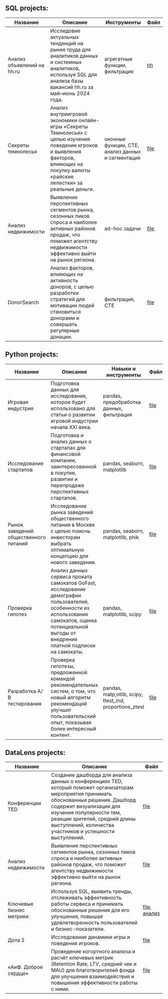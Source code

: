 ## SQL projects:

| Название | Описание | Инструменты | Файл |
|-------------|-------------|-------------|-------------|
| Анализ объявлений на hh.ru | Исследовие актуальных тенденций на рынке труда для аналитиков данных и системных аналитиков, используя SQL для анализа базы вакансий hh.ru за май–июнь 2024 года. | агрегатные функции, фильтрация | [hh](https://github.com/Diana-Lapteva/sqlprojects/blob/main/1.%20hh.sql) |
| Секреты темнолесья | Анализ внутриигровой экономики онлайн-игры «Секреты Темнолесья» с целью изучения поведения игроков и выявления факторов, влияющих на покупку валюты «райские лепестки» за реальные деньги. | оконные функции, CTE, анализ данных и сегментация | [file](https://github.com/Diana-Lapteva/sqlprojects/blob/main/2.1.%20%D0%9F%D1%80%D0%BE%D0%B5%D0%BA%D1%82%20%C2%AB%D0%A1%D0%B5%D0%BA%D1%80%D0%B5%D1%82%D1%8B%20%D0%A2%D1%91%D0%BC%D0%BD%D0%BE%D0%BB%D0%B5%D1%81%D1%8C%D1%8F%C2%BB.sql) |
| Анализ недвижимости | Выявление перспективных сегментов рынка, сезонных пиков спроса и наиболее активных районов продаж, что поможет агентству недвижимости эффективно выйти на рынок региона. | ad-hoc задачи  | [file](https://github.com/Diana-Lapteva/sqlprojects/blob/main/3.1.%20%D0%90%D0%BD%D0%B0%D0%BB%D0%B8%D0%B7%20%D0%BD%D0%B5%D0%B4%D0%B2%D0%B8%D0%B6%D0%B8%D0%BC%D0%BE%D1%81%D1%82%D0%B8.sql) |
| DonorSearch | Анализ факторов, влияющих на активность доноров, с целью разработки стратегий для мотивации людей становиться донорами и совершать регулярные донации. | фильтрация, CTE | [file](https://github.com/Diana-Lapteva/sqlprojects/blob/main/4.%20DonorSearch.sql) |

## Python projects:

| Название | Описание | Навыки и инструменты | Файл |
|-------------|-------------|-------------|-------------|
| Игровая индустрия | Подготовка данных для исследования, которое будет использовано для статьи о развитии игровой индустрии начала XXI века. | pandas, предобработка данных, фильтрация | [file](https://github.com/Diana-Lapteva/pythonprojects/blob/main/1.%20%D0%98%D0%B3%D1%80%D0%BE%D0%B2%D0%B0%D1%8F%20%D0%B8%D0%BD%D0%B4%D1%83%D1%81%D1%82%D1%80%D0%B8%D1%8F.ipynb) |
| Исследование стартапов | Подготовка и анализ данных о стартапах для финансовой компании, заинтересованной в покупке, развитии и перепродаже перспективных стартапов. | pandas, seaborn, matplotlib | [file](https://github.com/Diana-Lapteva/pythonprojects/blob/main/2.%20%D0%98%D1%81%D1%81%D0%BB%D0%B5%D0%B4%D0%BE%D0%B2%D0%B0%D0%BD%D0%B8%D0%B5%20%D1%81%D1%82%D0%B0%D1%80%D1%82%D0%B0%D0%BF%D0%BE%D0%B2.ipynb) |
| Рынок заведений общественного питаний | Исследование рынка заведений общественного питания в Москве с целью помочь инвесторам выбрать оптимальную концепцию для нового заведения. | pandas, seaborn, matplotlib, phik | [file](https://github.com/Diana-Lapteva/pythonprojects/blob/main/3.%20%D0%A0%D1%8B%D0%BD%D0%BE%D0%BA%20%D0%B7%D0%B0%D0%B2%D0%B5%D0%B4%D0%B5%D0%BD%D0%B8%D0%B9%20%D0%BE%D0%B1%D1%89%D0%B5%D1%81%D1%82%D0%B2%D0%B5%D0%BD%D0%BD%D0%BE%D0%B3%D0%BE%20%D0%BF%D0%B8%D1%82%D0%B0%D0%BD%D0%B8%D1%8F.ipynb) |
| Проверка гипотез | Анализ данных сервиса проката самокатов GoFast, исследование демографии пользователей, особенности их использования самокатов, оценка потенциальной выгоды от внедрения платной подписки на самокаты. | pandas, matplotlib, scipy | [file](https://github.com/Diana-Lapteva/pythonprojects/blob/main/4.%20%D0%9F%D1%80%D0%BE%D0%B2%D0%B5%D1%80%D0%BA%D0%B0%20%D0%B3%D0%B8%D0%BF%D0%BE%D1%82%D0%B5%D0%B7%20%D0%B2%20%D0%B1%D0%B8%D0%B7%D0%BD%D0%B5%D1%81%D0%B5.ipynb) |
| Разработка А/В тестирования | Проверка гипотезы, предложенной командой рекомендательных систем, о том, что новый алгоритм рекомендаций улучшит пользовательский опыт, показывая более интересный контент. | pandas, matp;otlib, scipy, ttest_ind, proportions_ztest | [file](https://github.com/Diana-Lapteva/pythonprojects/blob/main/5.%20%D0%A0%D0%B0%D0%B7%D1%80%D0%B0%D0%B1%D0%BE%D1%82%D0%BA%D0%B0%20AB%20%D1%82%D0%B5%D1%81%D1%82%D0%B8%D1%80%D0%BE%D0%B2%D0%B0%D0%BD%D0%B8%D1%8F%20%D0%B8%20%D0%B0%D0%BD%D0%B0%D0%BB%D0%B8%D0%B7%20%D1%80%D0%B5%D0%B7%D1%83%D0%BB%D1%8C%D1%82%D0%B0%D1%82%D0%BE%D0%B2.ipynb) |

## DataLens projects:

| Название | Описание | Файл |
|-------------|-------------|-------------|
| Конференции TED | Создание дашборда для анализа данных о конференциях TED, который поможет организаторам мероприятия принимать обоснованные решения. Дашборд содержит визуализации для изучения популярности тем, реакции зрителей, средней длины выступлений, количества участников и успешности выступлений. | [file](https://datalens.yandex/pyzo2yaryp4gc) |
| Анализ недвижимости | Выявление перспективных сегментов рынка, сезонных пиков спроса и наиболее активных районов продаж, что поможет агентству недвижимости эффективно выйти на рынок региона. | [file](https://datalens.yandex/bnraac1qqwdoy?tab=aW) |
| Ключевые бизнес метрики | Используя SQL, выявить тренды, отслеживать эффективность работы сервиса и принимать обоснованные решения для его улучшения, повышая удовлетворенность пользователей и бизнес-показатели. | [file](https://datalens.yandex/g8hok977mri02), [анализ](https://docs.yandex.ru/docs/view?url=ya-disk-public%3A%2F%2F5lD8Ou24DtFX%2FMRpkHH6ck7xLyUkxtYVPbFJs7fYQOetBfcESblmQbhX2rwMUrNFq%2FJ6bpmRyOJonT3VoXnDag%3D%3D&name=%D0%90%D0%BD%D0%B0%D0%BB%D0%B8%D0%B7%20%D0%BA%D0%BB%D1%8E%D1%87%D0%B5%D0%B2%D1%8B%D1%85%20%D0%B1%D0%B8%D0%B7%D0%BD%D0%B5%D1%81-%D0%BC%D0%B5%D1%82%D1%80%D0%B8%D0%BA.docx) |
| Дота 2 | Исследование динамики игры и поведения игроков. | [file](https://datalens.yandex/3hwnp8u1qor0q) |
| «АиФ. Доброе сердце» | Проведение когортного анализа и расчёт ключевых метрик (Retention Rate, LTV, средний чек и MAU) для благотворителей фонда для улучшения взаимодействия и повышения эффективности работы с ними. | [file](https://datalens.yandex/nofj9b6qrm7m9) |
